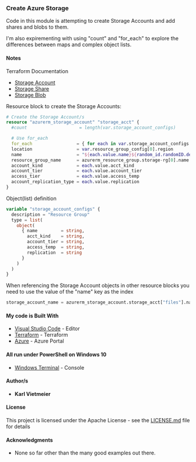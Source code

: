 ### Create Azure Storage 

Code in this module is attempting to create Storage Accounts and add shares and blobs to them.

I'm also expirementing with using "count" and "for_each" to explore the differences between maps and complex object lists.

#### Notes

Terraform Documentation

* [Storage Account](https://registry.terraform.io/providers/hashicorp/azurerm/latest/docs/resources/storage_account)
* [Storage Share](https://registry.terraform.io/providers/hashicorp/azurerm/latest/docs/resources/storage_share)
* [Storage Blob](https://registry.terraform.io/providers/hashicorp/azurerm/latest/docs/resources/storage_blob)

Resource block to create the Storage Accounts:

```terraform
# Create the Storage Account/s
resource "azurerm_storage_account" "storage_acct" {
  #count                    = length(var.storage_account_configs)

  # Use for_each
  for_each                 = { for each in var.storage_account_configs : each.name => each }
  location                 = var.resource_group_config[0].region
  name                     = "${each.value.name}${random_id.randomID.dec}"
  resource_group_name      = azurerm_resource_group.storage-rg[0].name
  account_kind             = each.value.acct_kind
  account_tier             = each.value.account_tier
  access_tier              = each.value.access_temp
  account_replication_type = each.value.replication
}
```

Object(list) definition

```terraform
variable "storage_account_configs" {
  description = "Resource Group"
  type = list(
    object(
      { name         = string,
        acct_kind    = string,
        account_tier = string,
        access_temp  = string,
        replication  = string
      }
    )
  )
}
```

When referencing the Storage Account objects in other resource blocks you need to use the value of the "name" key as the index

```terraform
storage_account_name = azurerm_storage_account.storage_acct["files"].name
```
  
#### My code is Built With

* [Visual Studio Code](https://code.visualstudio.com/) - Editor
* [Terraform](https://www.terraform.io/) - Terraform
* [Azure](portal.azure.com) - Azure Portal

#### All run under PowerShell on Windows 10

* [Windows Terminal](https://docs.microsoft.com/en-us/windows/terminal/) - Console

#### Author/s

* **Karl Vietmeier**

#### License

This project is licensed under the Apache License - see the [LICENSE.md](LICENSE.md) file for details

#### Acknowledgments

* None so far other than the many good examples out there.
